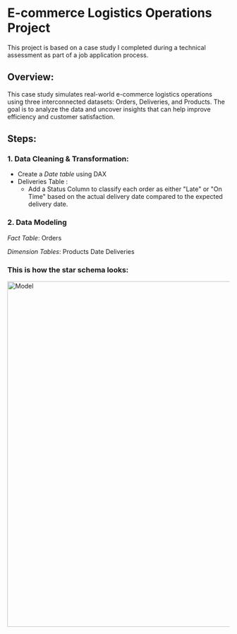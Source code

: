 # E-commerce Logistics Operations Project

This project is based on a case study I completed during a technical assessment as part of a job application process.

## Overview:
This case study simulates real-world e-commerce logistics operations using three interconnected datasets: Orders, Deliveries, and Products. The goal is to analyze the data and uncover insights that can help improve efficiency and customer satisfaction.

## Steps:
### 1. Data Cleaning & Transformation:
  * Create a *Date table* using DAX
  * Deliveries Table :
    * Add a Status Column to classify each order as either "Late" or "On Time" based on the actual delivery date compared to the expected delivery date.


### 2. Data Modeling
*Fact Table*: Orders

*Dimension Tables*: 
Products 
Date 
Deliveries 
### This is how the star schema looks:
<img width="1289" height="784" alt="Model" src="https://github.com/user-attachments/assets/2b0bf627-4560-41cc-b8a9-93e9e163de3c" />
